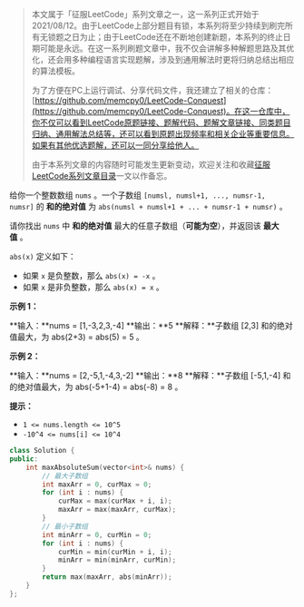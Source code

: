 > 本文属于「征服LeetCode」系列文章之一，这一系列正式开始于2021/08/12。由于LeetCode上部分题目有锁，本系列将至少持续到刷完所有无锁题之日为止；由于LeetCode还在不断地创建新题，本系列的终止日期可能是永远。在这一系列刷题文章中，我不仅会讲解多种解题思路及其优化，还会用多种编程语言实现题解，涉及到通用解法时更将归纳总结出相应的算法模板。
> <b></b>
> 
> 为了方便在PC上运行调试、分享代码文件，我还建立了相关的仓库：[https://github.com/memcpy0/LeetCode-Conquest](https://github.com/memcpy0/LeetCode-Conquest)。在这一仓库中，你不仅可以看到LeetCode原题链接、题解代码、题解文章链接、同类题目归纳、通用解法总结等，还可以看到原题出现频率和相关企业等重要信息。如果有其他优选题解，还可以一同分享给他人。
> <b></b>
> 
> 由于本系列文章的内容随时可能发生更新变动，欢迎关注和收藏[征服LeetCode系列文章目录](https://memcpy0.blog.csdn.net/article/details/119656559)一文以作备忘。

给你一个整数数组 `nums` 。一个子数组 `[numsl, numsl+1, ..., numsr-1, numsr]` 的 **和的绝对值** 为 `abs(numsl + numsl+1 + ... + numsr-1 + numsr)` 。

请你找出 `nums` 中 **和的绝对值** 最大的任意子数组（**可能为空**），并返回该 **最大值** 。

`abs(x)` 定义如下：

- 如果 `x` 是负整数，那么 `abs(x) = -x` 。
- 如果 `x` 是非负整数，那么 `abs(x) = x` 。

**示例 1：**

**输入：**nums = [1,-3,2,3,-4]
**输出：**5
**解释：**子数组 [2,3] 和的绝对值最大，为 abs(2+3) = abs(5) = 5 。

**示例 2：**

**输入：**nums = [2,-5,1,-4,3,-2]
**输出：**8
**解释：**子数组 [-5,1,-4] 和的绝对值最大，为 abs(-5+1-4) = abs(-8) = 8 。

**提示：**

- `1 <= nums.length <= 10^5`
- `-10^4 <= nums[i] <= 10^4`

```cpp
class Solution {
public:
    int maxAbsoluteSum(vector<int>& nums) {
        // 最大子数组
        int maxArr = 0, curMax = 0;
        for (int i : nums) {
            curMax = max(curMax + i, i);
            maxArr = max(maxArr, curMax);
        }
        // 最小子数组
        int minArr = 0, curMin = 0;
        for (int i : nums) {
            curMin = min(curMin + i, i);
            minArr = min(minArr, curMin);
        }
        return max(maxArr, abs(minArr));
    }
};
```